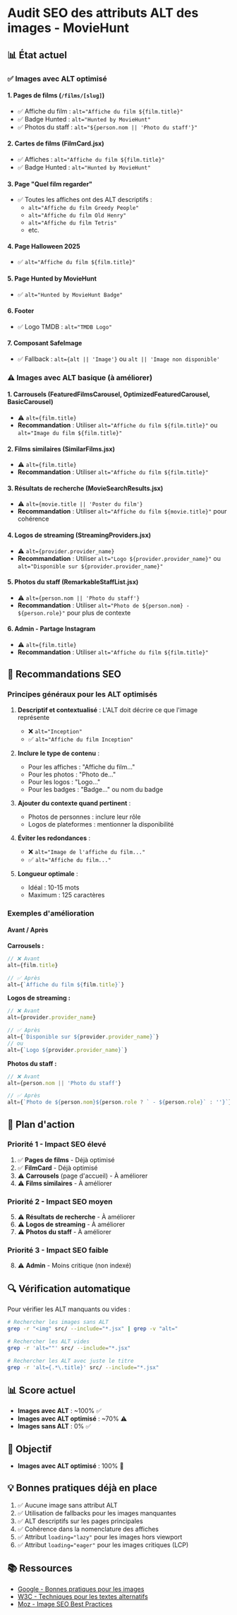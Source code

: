 # Audit SEO des attributs ALT des images - MovieHunt

## 📊 État actuel

### ✅ Images avec ALT optimisé

#### 1. **Pages de films (`/films/[slug]`)**
- ✅ Affiche du film : `alt="Affiche du film ${film.title}"`
- ✅ Badge Hunted : `alt="Hunted by MovieHunt"`
- ✅ Photos du staff : `alt="${person.nom || 'Photo du staff'}"`

#### 2. **Cartes de films (FilmCard.jsx)**
- ✅ Affiches : `alt="Affiche du film ${film.title}"`
- ✅ Badge Hunted : `alt="Hunted by MovieHunt"`

#### 3. **Page "Quel film regarder"**
- ✅ Toutes les affiches ont des ALT descriptifs :
  - `alt="Affiche du film Greedy People"`
  - `alt="Affiche du film Old Henry"`
  - `alt="Affiche du film Tetris"`
  - etc.

#### 4. **Page Halloween 2025**
- ✅ `alt="Affiche du film ${film.title}"`

#### 5. **Page Hunted by MovieHunt**
- ✅ `alt="Hunted by MovieHunt Badge"`

#### 6. **Footer**
- ✅ Logo TMDB : `alt="TMDB Logo"`

#### 7. **Composant SafeImage**
- ✅ Fallback : `alt={alt || 'Image'}` ou `alt || 'Image non disponible'`

### ⚠️ Images avec ALT basique (à améliorer)

#### 1. **Carrousels (FeaturedFilmsCarousel, OptimizedFeaturedCarousel, BasicCarousel)**
- ⚠️ `alt={film.title}` 
- **Recommandation** : Utiliser `alt="Affiche du film ${film.title}"` ou `alt="Image du film ${film.title}"`

#### 2. **Films similaires (SimilarFilms.jsx)**
- ⚠️ `alt={film.title}`
- **Recommandation** : Utiliser `alt="Affiche du film ${film.title}"`

#### 3. **Résultats de recherche (MovieSearchResults.jsx)**
- ⚠️ `alt={movie.title || 'Poster du film'}`
- **Recommandation** : Utiliser `alt="Affiche du film ${movie.title}"` pour cohérence

#### 4. **Logos de streaming (StreamingProviders.jsx)**
- ⚠️ `alt={provider.provider_name}`
- **Recommandation** : Utiliser `alt="Logo ${provider.provider_name}"` ou `alt="Disponible sur ${provider.provider_name}"`

#### 5. **Photos du staff (RemarkableStaffList.jsx)**
- ⚠️ `alt={person.nom || 'Photo du staff'}`
- **Recommandation** : Utiliser `alt="Photo de ${person.nom} - ${person.role}"` pour plus de contexte

#### 6. **Admin - Partage Instagram**
- ⚠️ `alt={film.title}`
- **Recommandation** : Utiliser `alt="Affiche du film ${film.title}"`

## 🎯 Recommandations SEO

### Principes généraux pour les ALT optimisés

1. **Descriptif et contextualisé** : L'ALT doit décrire ce que l'image représente
   - ❌ `alt="Inception"`
   - ✅ `alt="Affiche du film Inception"`

2. **Inclure le type de contenu** :
   - Pour les affiches : "Affiche du film..."
   - Pour les photos : "Photo de..."
   - Pour les logos : "Logo..."
   - Pour les badges : "Badge..." ou nom du badge

3. **Ajouter du contexte quand pertinent** :
   - Photos de personnes : inclure leur rôle
   - Logos de plateformes : mentionner la disponibilité

4. **Éviter les redondances** :
   - ❌ `alt="Image de l'affiche du film..."`
   - ✅ `alt="Affiche du film..."`

5. **Longueur optimale** : 
   - Idéal : 10-15 mots
   - Maximum : 125 caractères

### Exemples d'amélioration

#### Avant / Après

**Carrousels :**
```jsx
// ❌ Avant
alt={film.title}

// ✅ Après
alt={`Affiche du film ${film.title}`}
```

**Logos de streaming :**
```jsx
// ❌ Avant
alt={provider.provider_name}

// ✅ Après
alt={`Disponible sur ${provider.provider_name}`}
// ou
alt={`Logo ${provider.provider_name}`}
```

**Photos du staff :**
```jsx
// ❌ Avant
alt={person.nom || 'Photo du staff'}

// ✅ Après
alt={`Photo de ${person.nom}${person.role ? ` - ${person.role}` : ''}`}
```

## 📝 Plan d'action

### Priorité 1 - Impact SEO élevé
1. ✅ **Pages de films** - Déjà optimisé
2. ✅ **FilmCard** - Déjà optimisé
3. ⚠️ **Carrousels** (page d'accueil) - À améliorer
4. ⚠️ **Films similaires** - À améliorer

### Priorité 2 - Impact SEO moyen
5. ⚠️ **Résultats de recherche** - À améliorer
6. ⚠️ **Logos de streaming** - À améliorer
7. ⚠️ **Photos du staff** - À améliorer

### Priorité 3 - Impact SEO faible
8. ⚠️ **Admin** - Moins critique (non indexé)

## 🔍 Vérification automatique

Pour vérifier les ALT manquants ou vides :

```bash
# Rechercher les images sans ALT
grep -r "<img" src/ --include="*.jsx" | grep -v "alt="

# Rechercher les ALT vides
grep -r 'alt=""' src/ --include="*.jsx"

# Rechercher les ALT avec juste le titre
grep -r 'alt={.*\.title}' src/ --include="*.jsx"
```

## 📊 Score actuel

- **Images avec ALT** : ~100% ✅
- **Images avec ALT optimisé** : ~70% ⚠️
- **Images sans ALT** : 0% ✅

## 🎯 Objectif

- **Images avec ALT optimisé** : 100% 🎯

## 💡 Bonnes pratiques déjà en place

1. ✅ Aucune image sans attribut ALT
2. ✅ Utilisation de fallbacks pour les images manquantes
3. ✅ ALT descriptifs sur les pages principales
4. ✅ Cohérence dans la nomenclature des affiches
5. ✅ Attribut `loading="lazy"` pour les images hors viewport
6. ✅ Attribut `loading="eager"` pour les images critiques (LCP)

## 📚 Ressources

- [Google - Bonnes pratiques pour les images](https://developers.google.com/search/docs/appearance/google-images)
- [W3C - Techniques pour les textes alternatifs](https://www.w3.org/WAI/tutorials/images/)
- [Moz - Image SEO Best Practices](https://moz.com/learn/seo/image-optimization)
